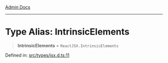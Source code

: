 [Admin Docs](/)

***

# Type Alias: IntrinsicElements

> **IntrinsicElements** = `ReactJSX.IntrinsicElements`

Defined in: [src/types/jsx.d.ts:11](https://github.com/PalisadoesFoundation/talawa-admin/blob/main/src/types/jsx.d.ts#L11)
